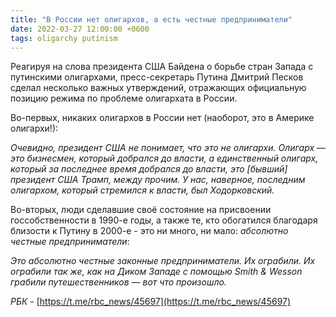 ```yaml
---
title: "В России нет олигархов, а есть честные предприниматели"
date: 2022-03-27 12:00:00 +0600
tags: oligarchy putinism
---
```

Реагируя на слова президента США Байдена о борьбе стран Запада с путинскими олигархами, пресс-секретарь Путина Дмитрий Песков сделал несколько важных утверждений, отражающих официальную позицию режима по проблеме олигархата в России.

Во-первых, никаких олигархов в России нет (наоборот, это в Америке олигархи!):

_Очевидно, президент США не понимает, что это не олигархи. Олигарх — это бизнесмен, который добрался до власти, а единственный олигарх, который за последнее время добрался до власти, это [бывший] президент США Трамп, между прочим. У нас, наверное, последним олигархом, который стремился к власти, был Ходорковский._

Во-вторых, люди сделавшие своё состояние на присвоении госсобственности в 1990-е годы, а также те, кто обогатился благодаря близости к Путину в 2000-е - это ни много, ни мало: _абсолютно честные предприниматели_: 

_Это абсолютно честные законные предприниматели. Их ограбили. Их ограбили так же, как на Диком Западе с помощью Smith & Wesson грабили путешественников — вот что произошло._

_РБК_ - [https://t.me/rbc_news/45697](https://t.me/rbc_news/45697)

